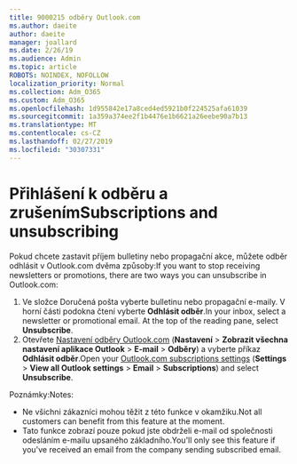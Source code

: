 ```yaml
---
title: 9000215 odběry Outlook.com
ms.author: daeite
author: daeite
manager: joallard
ms.date: 2/26/19
ms.audience: Admin
ms.topic: article
ROBOTS: NOINDEX, NOFOLLOW
localization_priority: Normal
ms.collection: Adm_O365
ms.custom: Adm_O365
ms.openlocfilehash: 1d955842e17a8ced4ed5921b0f224525afa61039
ms.sourcegitcommit: 1a359a374ee2f1b4476e1b6621a26eebe90a7b13
ms.translationtype: MT
ms.contentlocale: cs-CZ
ms.lasthandoff: 02/27/2019
ms.locfileid: "30307331"
---
```

# <a name="subscriptions-and-unsubscribing"></a><span data-ttu-id="a80ee-102">Přihlášení k odběru a zrušením</span><span class="sxs-lookup"><span data-stu-id="a80ee-102">Subscriptions and unsubscribing</span></span>

<span data-ttu-id="a80ee-103">Pokud chcete zastavit příjem bulletiny nebo propagační akce, můžete odběr odhlásit v Outlook.com dvěma způsoby:</span><span class="sxs-lookup"><span data-stu-id="a80ee-103">If you want to stop receiving newsletters or promotions, there are two ways you can unsubscribe in Outlook.com:</span></span>

1. <span data-ttu-id="a80ee-p101">Ve složce Doručená pošta vyberte bulletinu nebo propagační e-maily. V horní části podokna čtení vyberte **Odhlásit odběr**.</span><span class="sxs-lookup"><span data-stu-id="a80ee-p101">In your inbox, select a newsletter or promotional email. At the top of the reading pane, select **Unsubscribe**.</span></span>
2. <span data-ttu-id="a80ee-106">Otevřete [Nastavení odběry Outlook.com](https://outlook.live.com/mail/options/mail/brandsSubscriptions) (**Nastavení** > **Zobrazit všechna nastavení aplikace Outlook** > **E-mail** > **Odběry**) a vyberte příkaz **Odhlásit odběr**.</span><span class="sxs-lookup"><span data-stu-id="a80ee-106">Open your [Outlook.com subscriptions settings](https://outlook.live.com/mail/options/mail/brandsSubscriptions) (**Settings** > **View all Outlook settings** > **Email** > **Subscriptions**) and select **Unsubscribe**.</span></span>

<span data-ttu-id="a80ee-107">Poznámky:</span><span class="sxs-lookup"><span data-stu-id="a80ee-107">Notes:</span></span>

- <span data-ttu-id="a80ee-108">Ne všichni zákazníci mohou těžit z této funkce v okamžiku.</span><span class="sxs-lookup"><span data-stu-id="a80ee-108">Not all customers can benefit from this feature at the moment.</span></span>
- <span data-ttu-id="a80ee-109">Tato funkce zobrazí pouze pokud jste obdrželi e-mail od společnosti odesláním e-mailu upsaného základního.</span><span class="sxs-lookup"><span data-stu-id="a80ee-109">You'll only see this feature if you've received an email from the company sending subscribed email.</span></span>